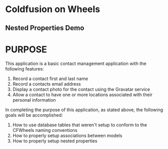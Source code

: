 # Coldfusion on Wheels
## Nested Properties Demo

# PURPOSE
This application is a basic contact management application with the following features:

1. Record a contact first and last name
2. Record a contacts email address
3. Display a contact photo for the contact using the Gravatar service
4. Allow a contact to have one or more locations associated with their personal information

In completing the purpose of this application, as stated above, the following goals will be accomplished:

1. How to use database tables that weren't setup to conform to the CFWheels naming conventions
2. How to properly setup associations between models
3. How to properly setup nested properties
